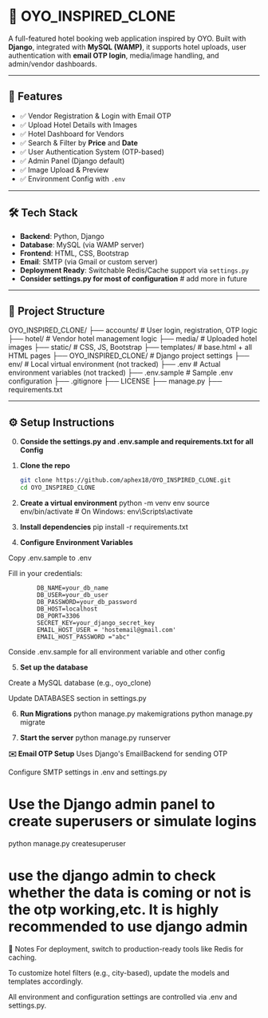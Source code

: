 # 🏨 OYO_INSPIRED_CLONE

A full-featured hotel booking web application inspired by OYO. Built with **Django**, integrated with **MySQL (WAMP)**, it supports hotel uploads, user authentication with **email OTP login**, media/image handling, and admin/vendor dashboards.

---

## 🚀 Features

- ✅ Vendor Registration & Login with Email OTP
- ✅ Upload Hotel Details with Images
- ✅ Hotel Dashboard for Vendors
- ✅ Search & Filter by **Price** and **Date**
- ✅ User Authentication System (OTP-based)
- ✅ Admin Panel (Django default)
- ✅ Image Upload & Preview
- ✅ Environment Config with `.env`

---

## 🛠️ Tech Stack

- **Backend**: Python, Django
- **Database**: MySQL (via WAMP server)
- **Frontend**: HTML, CSS, Bootstrap  
- **Email**: SMTP (via Gmail or custom server)
- **Deployment Ready**: Switchable Redis/Cache support via `settings.py`
- **Consider settings.py for most of configuration**  # add more in future

---

## 📂 Project Structure

OYO_INSPIRED_CLONE/
├── accounts/ # User login, registration, OTP logic
├── hotel/ # Vendor hotel management logic
├── media/ # Uploaded hotel images
├── static/ # CSS, JS, Bootstrap
├── templates/ # base.html + all HTML pages
├── OYO_INSPIRED_CLONE/ # Django project settings
├── env/ # Local virtual environment (not tracked)
├── .env # Actual environment variables (not tracked)
├── .env.sample # Sample .env configuration
├── .gitignore
├── LICENSE
├── manage.py
├── requirements.txt




---

## ⚙️ Setup Instructions

0. **Conside the settings.py and .env.sample and requirements.txt for all Config**

1. **Clone the repo**

   ```bash
   git clone https://github.com/aphex18/OYO_INSPIRED_CLONE.git
   cd OYO_INSPIRED_CLONE

2. **Create a virtual environment**
        python -m venv env
        source env/bin/activate      # On Windows: env\Scripts\activate

3. **Install dependencies**
        pip install -r requirements.txt

4. **Configure Environment Variables**

Copy .env.sample to .env

Fill in your credentials:

            DB_NAME=your_db_name
            DB_USER=your_db_user
            DB_PASSWORD=your_db_password
            DB_HOST=localhost
            DB_PORT=3306
            SECRET_KEY=your_django_secret_key
            EMAIL_HOST_USER = 'hostemail@gmail.com'
            EMAIL_HOST_PASSWORD ="abc"

Conside .env.sample for all environment variable and other config

5. **Set up the database**

Create a MySQL database (e.g., oyo_clone)

Update DATABASES section in settings.py  

6. **Run Migrations**
        python manage.py makemigrations
        python manage.py migrate
 

7. **Start the server**
        python manage.py runserver


**✉️ Email OTP Setup**
Uses Django's EmailBackend for sending OTP

Configure SMTP settings in .env and settings.py


# Use the Django admin panel to create superusers or simulate logins
python manage.py createsuperuser
# use the django admin to check whether the data is coming or not is the otp working,etc. It is highly recommended to use django admin


📌 Notes
For deployment, switch to production-ready tools like Redis for caching.

To customize hotel filters (e.g., city-based), update the models and templates accordingly.

All environment and configuration settings are controlled via .env and settings.py.



